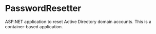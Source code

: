 # PasswordResetter
ASP.NET application to reset Active Directory domain accounts. This is a container-based application.
